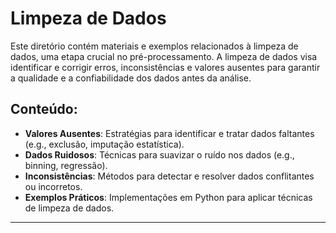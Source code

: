 # Limpeza de Dados

Este diretório contém materiais e exemplos relacionados à limpeza de dados, uma etapa crucial no pré-processamento. A limpeza de dados visa identificar e corrigir erros, inconsistências e valores ausentes para garantir a qualidade e a confiabilidade dos dados antes da análise.

## Conteúdo:

*   **Valores Ausentes**: Estratégias para identificar e tratar dados faltantes (e.g., exclusão, imputação estatística).
*   **Dados Ruidosos**: Técnicas para suavizar o ruído nos dados (e.g., binning, regressão).
*   **Inconsistências**: Métodos para detectar e resolver dados conflitantes ou incorretos.
*   **Exemplos Práticos**: Implementações em Python para aplicar técnicas de limpeza de dados.

---
